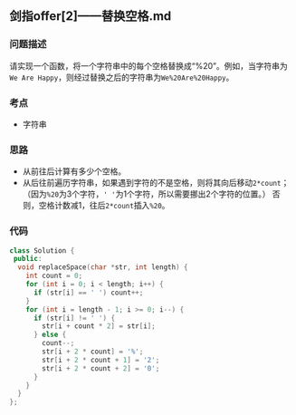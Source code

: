 ## 剑指offer[2]——替换空格.md
### 问题描述
请实现一个函数，将一个字符串中的每个空格替换成“%20”。例如，当字符串为`We Are Happy`，则经过替换之后的字符串为`We%20Are%20Happy`。

### 考点
- 字符串

### 思路
- 从前往后计算有多少个空格。
- 从后往前遍历字符串，如果遇到字符的不是空格，则将其向后移动`2*count`；（因为`%20`为3个字符，`' '`为1个字符，所以需要挪出2个字符的位置。）
否则，空格计数减1，往后`2*count`插入`%20`。

### 代码
~~~cpp
class Solution {
 public:
  void replaceSpace(char *str, int length) {
    int count = 0;
    for (int i = 0; i < length; i++) {
      if (str[i] == ' ') count++;
    }
    for (int i = length - 1; i >= 0; i--) {
      if (str[i] != ' ') {
        str[i + count * 2] = str[i];
      } else {
        count--;
        str[i + 2 * count] = '%';
        str[i + 2 * count + 1] = '2';
        str[i + 2 * count + 2] = '0';
      }
    }
  }
};
~~~
